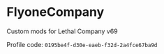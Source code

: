 # FlyoneCompany
 Custom mods for Lethal Company v69

Profile code: `0195be4f-d30e-eaeb-f32d-2a4fce67ba9d`